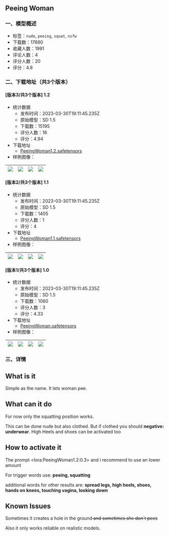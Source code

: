 ## Peeing Woman
### 一、模型概述

- 标签：`nude`, `peeing`, `squat`, `nsfw`
- 下载数：17660
- 收藏人数：1991
- 评论人数：4
- 评分人数：20
- 评分：4.8

### 二、下载地址（共3个版本）

#### [版本3/共3个版本] 1.2

- 统计数据
  - 发布时间：2023-03-30T19:11:45.235Z
  - 原始模型：SD 1.5
  - 下载数：15195
  - 评分人数：16
  - 评分：4.94
- 下载地址
  - [PeeingWoman1.2.safetensors](https://civitai.com/api/download/models/32121)
- 样例图像：

| <img src="https://image.civitai.com/xG1nkqKTMzGDvpLrqFT7WA/b48dd0c3-7253-4ff7-e513-fe580298fd00/width=450/365626.jpeg" /> | <img src="https://image.civitai.com/xG1nkqKTMzGDvpLrqFT7WA/79bded75-5767-447b-6715-010a131b0f00/width=450/365625.jpeg" /> | <img src="https://image.civitai.com/xG1nkqKTMzGDvpLrqFT7WA/b0ca8fe5-f446-4169-5afe-e81e33896200/width=450/365624.jpeg" /> | <img src="https://image.civitai.com/xG1nkqKTMzGDvpLrqFT7WA/e8e9b5a3-e58a-45f6-e195-caaca0f45600/width=450/365623.jpeg" /> |
| ---- | ---- | ---- | ---- |

#### [版本2/共3个版本] 1.1

- 统计数据
  - 发布时间：2023-03-30T19:11:45.235Z
  - 原始模型：SD 1.5
  - 下载数：1405
  - 评分人数：1
  - 评分：4
- 下载地址
  - [PeeingWoman1.1.safetensors](https://civitai.com/api/download/models/29544)
- 样例图像：

| <img src="https://image.civitai.com/xG1nkqKTMzGDvpLrqFT7WA/ef7ab161-b1a1-411d-02cc-eb34bcfa2000/width=450/334198.jpeg" /> | <img src="https://image.civitai.com/xG1nkqKTMzGDvpLrqFT7WA/9c82e8b7-4f32-4a77-dc63-86387b598500/width=450/334197.jpeg" /> | <img src="https://image.civitai.com/xG1nkqKTMzGDvpLrqFT7WA/ff29d2ca-b379-4d32-1332-f5ee21903a00/width=450/334196.jpeg" /> | <img src="https://image.civitai.com/xG1nkqKTMzGDvpLrqFT7WA/ee8c6014-d3f3-4029-d96f-cd1eb0ab8d00/width=450/334195.jpeg" /> |
| ---- | ---- | ---- | ---- |

#### [版本1/共3个版本] 1.0

- 统计数据
  - 发布时间：2023-03-30T19:11:45.235Z
  - 原始模型：SD 1.5
  - 下载数：1060
  - 评分人数：3
  - 评分：4.33
- 下载地址
  - [PeeingWoman.safetensors](https://civitai.com/api/download/models/28953)
- 样例图像：

| <img src="https://image.civitai.com/xG1nkqKTMzGDvpLrqFT7WA/7a993094-12a9-47a1-9227-7da5f4764b00/width=450/326700.jpeg" /> | <img src="https://image.civitai.com/xG1nkqKTMzGDvpLrqFT7WA/b48be3b5-11b5-4854-4902-8f89fcaf7b00/width=450/326711.jpeg" /> | <img src="https://image.civitai.com/xG1nkqKTMzGDvpLrqFT7WA/c56f210b-7b4d-487b-aa56-d69555a26500/width=450/326710.jpeg" /> | <img src="https://image.civitai.com/xG1nkqKTMzGDvpLrqFT7WA/1bf3602d-3d36-408c-69d0-e23b2badd600/width=450/326709.jpeg" /> |
| ---- | ---- | ---- | ---- |


### 三、详情
<h2>What is it</h2><p>Simple as the name. It lets woman pee.</p><p></p><h2>What can it do</h2><p></p><p>For now only the squatting position works.</p><p>This can be done nude but also clothed. But if clothed you should <strong>negative:</strong> <strong>underwear</strong>. High Heels and shoes can be activated too</p><p></p><h2>How to activate it</h2><p></p><p>The prompt &lt;lora:PeeingWoman1.2:0.3&gt; and i recommend to use an lower amount</p><p>For trigger words use: <strong>peeing, squatting</strong></p><p>additional words for other results are: <strong>spread legs, high heels, shoes, hands on knees, touching vagina, looking down</strong></p><p></p><h2>Known Issues</h2><p></p><p>Sometimes it creates a hole in the ground<s> and sometimes she don´t pees</s></p><p>Also it only works reliable on realistic models.</p>